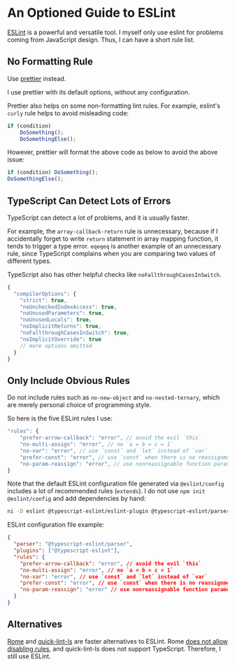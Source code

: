 # An Optioned Guide to ESLint

[ESLint] is a powerful and versatile tool.
I myself only use eslint for problems coming from JavaScript design.
Thus, I can have a short rule list.

[eslint]: https://eslint.org/

## No Formatting Rule

Use [prettier] instead.

I use prettier with its default options,
without any configuration.

[prettier]: https://prettier.io/

Prettier also helps on some non-formatting lint rules.
For example, eslint's `curly` rule helps to avoid misleading code:

```js
if (condition)
    DoSomething();
    DoSomethingElse();
```

However, prettier will format the above code as below to avoid the above issue:

```js
if (condition) DoSomething();
DoSomethingElse();
```

## TypeScript Can Detect Lots of Errors

TypeScript can detect a lot of problems, and it is usually faster.

For example, the `array-callback-return` rule is unnecessary,
because if I accidentally forget to write `return` statement in array mapping function,
it tends to trigger a type error.
`eqeqeq` is another example of an unnecessary rule,
since TypeScript complains when you are comparing two values of different types.

TypeScript also has other helpful checks like `noFallthroughCasesInSwitch`.

```js
{
  "compilerOptions": {
    "strict": true,
    "noUncheckedIndexAccess": true,
    "noUnusedParameters": true,
    "noUnusedLocals": true,
    "noImplicitReturns": true,
    "noFallthroughCasesInSwitch": true,
    "noImplicitOverride": true
    // more options omitted
  }
}
```

## Only Include Obvious Rules

Do not include rules such as `no-new-object` and `no-nested-ternary`,
which are merely personal choice of programming style.

So here is the five ESLint rules I use:

```js
"rules": {
    "prefer-arrow-callback": "error", // avoid the evil `this`
    "no-multi-assign": "error", // no `a = b = c = 1`
    "no-var": "error", // use `const` and `let` instead of `var`
    "prefer-const": "error", // use `const` when there is no reassignment
    "no-param-reassign": "error", // use nonreassignable function parameters
}
```

Note that the default ESLint configuration file generated via `@eslint/config`
includes a lot of recommended rules (`extends`).
I do not use `npm init @eslint/config` and add dependencies by hand:

```sh
ni -D eslint @typescript-eslint/eslint-plugin @typescript-eslint/parser
```

ESLint configuration file example:

```json
{
  "parser": "@typescript-eslint/parser",
  "plugins": ["@typescript-eslint"],
  "rules": {
    "prefer-arrow-callback": "error", // avoid the evil `this`
    "no-multi-assign": "error", // no `a = b = c = 1`
    "no-var": "error", // use `const` and `let` instead of `var`
    "prefer-const": "error", // use `const` when there is no reassignment
    "no-param-reassign": "error" // use nonreassignable function parameters
  }
}
```

## Alternatives

[Rome] and [quick-lint-ls] are faster alternatives to ESLint.
Rome [does not allow disabling rules],
and quick-lint-ls does not support TypeScript.
Therefore, I still use ESLint.

[Rome]: https://rome.tools/
[quick-lint-ls]: https://quick-lint-js.com/
[does not allow disabling rules]: https://rome.tools/#rules
